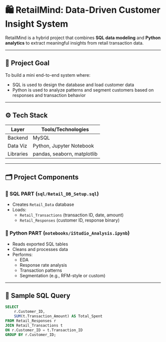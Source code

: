# 🛍️ RetailMind: Data-Driven Customer Insight System

RetailMind is a hybrid project that combines **SQL data modeling** and **Python analytics** to extract meaningful insights from retail transaction data.

---

## 🧠 Project Goal

To build a mini end-to-end system where:
- SQL is used to design the database and load customer data
- Python is used to analyze patterns and segment customers based on responses and transaction behavior

---

## ⚙️ Tech Stack

| Layer     | Tools/Technologies           |
|-----------|------------------------------|
| Backend   | MySQL                        |
| Data Viz  | Python, Jupyter Notebook     |
| Libraries | pandas, seaborn, matplotlib  |

---

## 🗂️ Project Components

### 📄 SQL PART (`sql/Retail_DB_Setup.sql`)
- Creates `Retail_Data` database
- Loads:
  - `Retail_Transactions` (transaction ID, date, amount)
  - `Retail_Responses` (customer ID, response binary)

### 📓 Python PART (`notebooks/iStudio_Analysis.ipynb`)
- Reads exported SQL tables
- Cleans and processes data
- Performs:
  - EDA
  - Response rate analysis
  - Transaction patterns
  - Segmentation (e.g., RFM-style or custom)

---

## 🧪 Sample SQL Query

```sql
SELECT 
    r.Customer_ID, 
    SUM(t.Transaction_Amount) AS Total_Spent 
FROM Retail_Responses r
JOIN Retail_Transactions t 
ON r.Customer_ID = t.Transaction_ID
GROUP BY r.Customer_ID;
